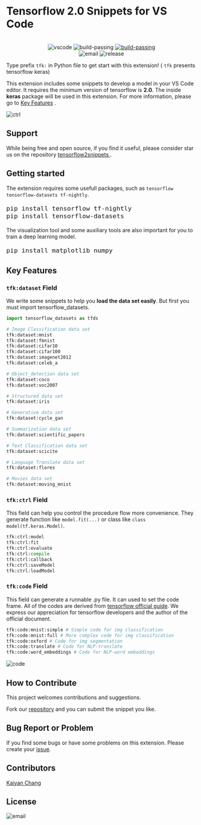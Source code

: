 # Tensorflow 2.0 Snippets for VS Code

<br>
<div align="center">
  <div>
    <img src="https://img.shields.io/badge/Editer-vscode-blue.svg?&style=flat-square&logo=visual-studio-code" alt="vscode" />
    <img src="https://img.shields.io/badge/build-passing-green.svg?&style=flat-square&logo=github" alt="build-passing" />
	<a href="https://github.com/changkaiyan/tensorflow2snippets">
    <img src="https://img.shields.io/badge/support-star-yello.svg?&style=flat-square&logo=github" alt="build-passing" />
	</a>
  </div>
  <div>
    <img src="https://img.shields.io/badge/Email-changkaiyan@qq.com-yello.svg?&style=flat-square" alt="email" />
    <img src="https://img.shields.io/badge/Release-v0.1-blue.svg?&style=flat-square&logo=github" alt="release" />
    
  </div>
</div>

 Type prefix `tfk:` in Python file to get start with this extension! ( `tfk` presents tensorflow keras)

 This extension includes some snippets to develop a model in your VS Code editor. It requires the minimum version of tensorflow is **2.0**. The inside **keras** package will be used in this extension. For more information, please go to [Key Features](#Key-Features) .

![ctrl](https://github.com/changkaiyan/tensorflow2snippets/raw/master/images/ctrl.gif)

## Support

While being free and open source, if you find it useful, please consider star us on the repository [tensorflow2snippets
](https://github.com/changkaiyan/tensorflow2snippets).

## Getting started

The extension requires some usefull packages, such as `tensorflow tensorflow-datasets tf-nightly`. 

<font size="4px">

~~~bash
pip install tensorflow tf-nightly 
pip install tensorflow-datasets
~~~

</font>

The visualization tool and some auxiliary tools are also important for you to train a deep learning model.

<font size="4px">

~~~bash
pip install matplotlib numpy
~~~

</font>

## Key Features

### `tfk:dataset` Field

We write some snippets to help you **load the data set easily**. But first you must import tensorflow_datasets.
~~~py
import tensorflow_datasets as tfds
~~~

~~~py
# Image Classification data set
tfk:dataset:mnist 
tfk:dataset:fmnist
tfk:dataset:cifar10 
tfk:dataset:cifar100 
tfk:dataset:imagenet2012
tfk:dataset:celeb_a 

# Object_detection data set
tfk:dataset:coco
tfk:dataset:voc2007

# Structured data set
tfk:dataset:iris

# Generative data set
tfk:dataset:cycle_gan

# Summarization data set
tfk:dataset:scientific_papers

# Text Classification data set
tfk:dataset:scicite

# Language Translate data set
tfk:dataset:flores

# Movies data set
tfk:dataset:moving_mnist

~~~

### `tfk:ctrl` Field

This field can help you control the procedure flow more convenience. They generate function like `model.fit(...)` or class like `class model(tf.keras.Model)`.

~~~py
tfk:ctrl:model
tfk:ctrl:fit
tfk:ctrl:evaluate
tfk:ctrl:compile
tfk:ctrl:callback
tfk:ctrl:saveModel
tfk:ctrl:loadModel
~~~

### `tfk:code` Field

This field can generate a runnable .py file. It can used to set the code frame. All of the codes are derived from [tensorflow official guide](https://www.tensorflow.org/tutorials). We express our appreciation for tensorflow developers and the author of the official document.

~~~py
tfk:code:mnist:simple # Simple code for img classification
tfk:code:mnist:full # More complex code for img classification
tfk:code:oxford # Code for img segmentation
tfk:code:translate # Code for NLP-translate
tfk:code:word_embeddings # Code for NLP-word embeddings
~~~

![code](https://github.com/changkaiyan/tensorflow2snippets/raw/master/images/code.gif)

## How to Contribute

This project welcomes contributions and suggestions.

Fork our [repository](https://github.com/changkaiyan/tensorflow2snippets) and you can submit the snippet you like. 

## Bug Report or Problem

If you find some bugs or have some problems on this extension. Please create your [issue](https://github.com/changkaiyan/tensorflow2snippets/issues).


## Contributors

[Kaiyan Chang](https://github.com/changkaiyan/)

## License

 <img src="https://img.shields.io/badge/LICENSE-MIT-yello.svg?&style=flat-square" alt="email" />